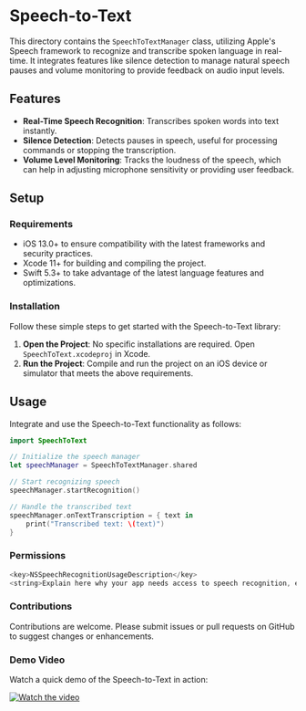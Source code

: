 # Speech-to-Text

This directory contains the `SpeechToTextManager` class, utilizing Apple's Speech framework to recognize and transcribe spoken language in real-time. It integrates features like silence detection to manage natural speech pauses and volume monitoring to provide feedback on audio input levels.

## Features

- **Real-Time Speech Recognition**: Transcribes spoken words into text instantly.
- **Silence Detection**: Detects pauses in speech, useful for processing commands or stopping the transcription.
- **Volume Level Monitoring**: Tracks the loudness of the speech, which can help in adjusting microphone sensitivity or providing user feedback.

## Setup

### Requirements

- iOS 13.0+ to ensure compatibility with the latest frameworks and security practices.
- Xcode 11+ for building and compiling the project.
- Swift 5.3+ to take advantage of the latest language features and optimizations.

### Installation

Follow these simple steps to get started with the Speech-to-Text library:

1. **Open the Project**: No specific installations are required. Open `SpeechToText.xcodeproj` in Xcode.
2. **Run the Project**: Compile and run the project on an iOS device or simulator that meets the above requirements.

## Usage

Integrate and use the Speech-to-Text functionality as follows:

```swift
import SpeechToText

// Initialize the speech manager
let speechManager = SpeechToTextManager.shared

// Start recognizing speech
speechManager.startRecognition()

// Handle the transcribed text
speechManager.onTextTranscription = { text in
    print("Transcribed text: \(text)")
}
```

### Permissions

```swift
<key>NSSpeechRecognitionUsageDescription</key>
<string>Explain here why your app needs access to speech recognition, e.g., to allow voice commands.</string>
```

### Contributions
Contributions are welcome. Please submit issues or pull requests on GitHub to suggest changes or enhancements.

### Demo Video

Watch a quick demo of the Speech-to-Text in action:

[![Watch the video](https://img.youtube.com/vi/uZGZ1P5PmmM/maxresdefault.jpg)](https://youtube.com/shorts/uZGZ1P5PmmM?feature=share)



